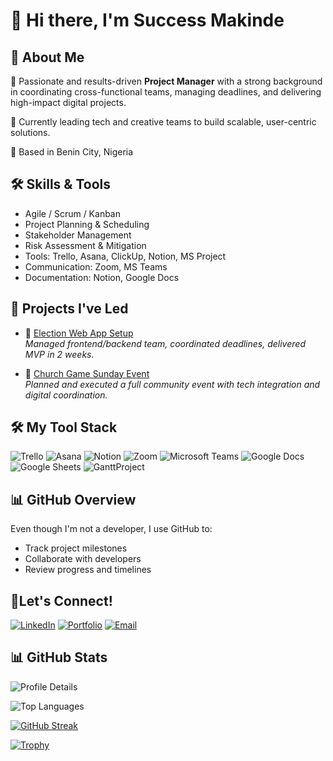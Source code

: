 

# 👋 Hi there, I'm Success Makinde

## 🌟 About Me
🎯 Passionate and results-driven **Project Manager** with a strong background in coordinating cross-functional teams, managing deadlines, and delivering high-impact digital projects.

💼 Currently leading tech and creative teams to build scalable, user-centric solutions.

📍 Based in Benin City, Nigeria

## 🛠️ Skills & Tools
- Agile / Scrum / Kanban
- Project Planning & Scheduling
- Stakeholder Management
- Risk Assessment & Mitigation
- Tools: Trello, Asana, ClickUp, Notion, MS Project
- Communication: Zoom, MS Teams
- Documentation: Notion, Google Docs

## 🚀 Projects I've Led
- 🔗 [Election Web App Setup](https://github.com/YOUR_USERNAME/Election-Web-App-Setup)  
  _Managed frontend/backend team, coordinated deadlines, delivered MVP in 2 weeks._

- 🔗 [Church Game Sunday Event](https://github.com/YOUR_USERNAME/Church-Game-Sunday)  
  _Planned and executed a full community event with tech integration and digital coordination._

## 🛠️ My Tool Stack

![Trello](https://img.shields.io/badge/-Trello-0052CC?style=flat&logo=trello&logoColor=white)
![Asana](https://img.shields.io/badge/-Asana-273347?style=flat&logo=asana&logoColor=white)
![Notion](https://img.shields.io/badge/-Notion-000000?style=flat&logo=notion&logoColor=white)
![Zoom](https://img.shields.io/badge/-Zoom-2D8CFF?style=flat&logo=zoom&logoColor=white)
![Microsoft Teams](https://img.shields.io/badge/-Microsoft%20Teams-6264A7?style=flat&logo=microsoft-teams&logoColor=white)
![Google Docs](https://img.shields.io/badge/-Google%20Docs-4285F4?style=flat&logo=google-docs&logoColor=white)
![Google Sheets](https://img.shields.io/badge/-Google%20Sheets-34A853?style=flat&logo=google-sheets&logoColor=white)
![GanttProject](https://img.shields.io/badge/-GanttProject-FF6F00?style=flat&logoColor=white)


## 📊 GitHub Overview
Even though I'm not a developer, I use GitHub to:
- Track project milestones
- Collaborate with developers
- Review progress and timelines

## 🤝Let's Connect!
[![LinkedIn](https://img.shields.io/badge/-LinkedIn-blue?style=flat&logo=linkedin&logoColor=white)](https://[www.linkedin.com/in/your-profile](https://www.linkedin.com/in/success-makinde?utm_source=share&utm_campaign=share_via&utm_content=profile&utm_medium=android_app))
[![Portfolio](https://img.shields.io/badge/-Portfolio-000?style=flat&logo=github&logoColor=white)](https://your-portfolio-link)
[![Email](https://img.shields.io/badge/-Email-D14836?style=flat&logo=gmail&logoColor=white)](makindesuccess9@gmail.com)

## 📊 GitHub Stats

<!-- Profile Details & Grade -->
![Profile Details](./profile-summary-card-output/github_dark/0-profile-details.svg)

<!-- Most-used Languages -->
![Top Languages](./profile-summary-card-output/github_dark/3-most-used-languages.svg)

<!-- Streak / Contributions -->
[![GitHub Streak](https://streak-stats.demolab.com?user=SuccessMakinde&theme=github-dark&hide_border=true)](https://git.io/streak-stats)

<!-- Trophy board (optional) -->
[![Trophy](https://github-profile-trophy.vercel.app/?username=SuccessMakinde&theme=algolia&no-frame=true)](https://github.com/ryo-ma/github-profile-trophy)




<!---
success901/success901 is a ✨ special ✨ repository because its `README.md` (this file) appears on your GitHub profile.
You can click the Preview link to take a look at your changes.
--->
